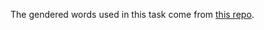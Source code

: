 The gendered words used in this task come from [this repo](https://github.com/ecmonsen/gendered_words).